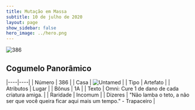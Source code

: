 ```yaml
---
title: Mutação em Massa
subtitle: 10 de julho de 2020
layout: page
show_sidebar: false
hero_image: ../hero.png
---
```


![386](https://cdn.keyforgegame.com/media/card_front/pt/479_386_9285H82C38C8_pt.png)

## Cogumelo Panorâmico

|----|----|
| Número | 386 |
| Casa | ![Untamed](https://archonarcana.com/images/thumb/b/bd/Untamed.png/22px-Untamed.png "Indomados") |
| Tipo | Artefato |
| Atributos | Lugar |
| Bônus | 1A |
| Texto | Omni: Cure 1 de dano de cada criatura amiga. |
| Raridade | Incomum |
| Dizeres | "Não lamba o teto, a não ser que você  queira ficar aqui mais um tempo."   - Trapaceiro |
